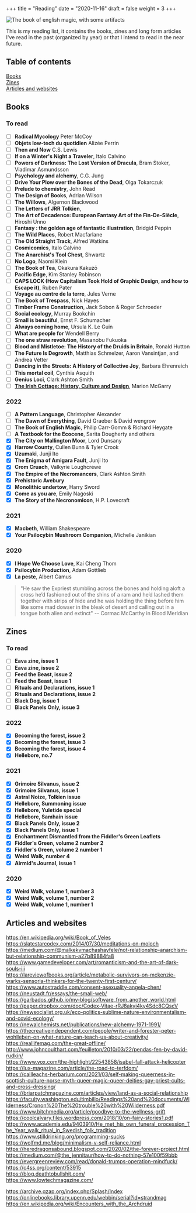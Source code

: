 +++
title = "Reading"
date = "2020-11-16"
draft = false
weight = 3
+++

![The book of english magic, with some artifacts](/img/about/book.jpg "The book of english magic, with some artifacts")

This is my reading list, it contains the books, zines and long form articles I've read in the past (organized by year) or that I intend to read in the near future.

## Table of contents

<div class="table-of-contents">

[Books](#books)  
[Zines](#zines)  
[Articles and websites](#articles-and-websites)

</div>

## Books

### To read

<div class="checklist">

- [ ] **Radical Mycology** Peter McCoy
- [ ] **Objets low-tech du quotidien** Alizée Perrin
- [ ] **Then and Now** C.S. Lewis
- [ ] **If on a Winter's Night a Traveler**, Italo Calvino
- [ ] **Powers of Darkness: The Lost Version of Dracula**, Bram Stoker, Vladimar Asmundsson
- [ ] **Psychology and alchemy**, C.G. Jung
- [ ] **Drive Your Plow over the Bones of the Dead**, Olga Tokarczuk
- [ ] **Prelude to chemistry**, John Read
- [ ] **The Design of Books**, Adrian Wilson
- [ ] **The Willows**, Algernon Blackwood
- [ ] **The Letters of JRR Tolkien**,
- [ ] **The Art of Decadence: European Fantasy Art of the Fin-De-Siècle**, Hiroshi Unno
- [ ] **Fantasy : the golden age of fantastic illustration**, Bridgid Peppin
- [ ] **The Wild Places**, Robert Macfarlane
- [ ] **The Old Straight Track**, Alfred Watkins
- [ ] **Cosmicomics**, Italo Calvino
- [ ] **The Anarchist's Tool Chest**, Shwartz
- [ ] **No Logo**, Naomi Klein
- [ ] **The Book of Tea**, Okakura Kakuzō
- [ ] **Pacific Edge**, Kim Stanley Robinson
- [ ] **CAPS LOCK (How Capitalism Took Hold of Graphic Design, and how to Escape it)**, Ruben Pater
- [ ] **Voyage au centre de la terre**, Jules Verne
- [ ] **The Book of Trespass**, Nick Hayes
- [ ] **Timber Frame Construction**, Jack Sobon & Roger Schroeder
- [ ] **Social ecology**, Murray Bookchin
- [ ] **Small is beautiful**, Ernst F. Schumacher
- [ ] **Always coming home**, Ursula K. Le Guin
- [ ] **What are people for** Wendell Berry
- [ ] **The one straw revolution**, Masanobu Fukuoka
- [ ] **Blood and Mistletoe: The History of the Druids in Britain**, Ronald Hutton
- [ ] **The Future Is Degrowth**, Matthias Schmelzer, Aaron Vansintjan, and Andrea Vetter
- [ ] **Dancing in the Streets: A History of Collective Joy**, Barbara Ehrenreich
- [ ] **This mortal coil**, Cynthia Asquith
- [ ] **Genius Loci**, Clark Ashton Smith
- [ ] [**The Irish Cottage: History, Culture and Design**](https://www.orpenpress.com/books/the-irish-cottage-history-culture-and-design/), Marion McGarry

### 2022

- [ ] **A Pattern Language**, Christopher Alexander
- [ ] **The Dawn of Everything**, David Graeber & David wengrow
- [ ] **The Book of English Magic**, Philip Carr-Gomm & Richard Heygate
- [ ] **A Textbook for the Ecocene**, Sarita Dougherty and others
- [x] **The City on Mallington Moor**, Lord Dunsany
- [x] **Harrow County**, Cullen Bunn & Tyler Crook
- [x] **Uzumaki**, Junji Ito
- [x] **The Enigma of Amigara Fault**, Junji Ito
- [x] **Crom Cruach**, Valkyrie Loughcrewe
- [x] **The Empire of the Necromancers**, Clark Ashton Smith
- [x] **Prehistoric Avebury**
- [x] **Monolithic undertow**, Harry Sword
- [x] **Come as you are**, Emily Nagoski
- [x] **The Story of the Necronomicon**, H.P. Lovecraft

### 2021

- [x] **Macbeth**, William Shakespeare
- [x] **Your Psilocybin Mushroom Companion**, Michelle Janikian

### 2020

- [x] **I Hope We Choose Love**, Kai Cheng Thom
- [x] **Psilocybin Production**, Adam Gottlieb
- [x] **La peste**, Albert Camus

</div>

> "He saw the Expriest stumbling across the bones and holding aloft a cross he’d fashioned out of the shins of a ram and he’d lashed them together with strips of hide and he was holding the thing before him like some mad dowser in the bleak of desert and calling out in a tongue both alien and extinct"
> -- Cormac McCarthy in Blood Meridian

## Zines

### To read

<div class="checklist">

- [ ] **Eava zine, issue 1**
- [ ] **Eava zine, issue 2**
- [ ] **Feed the Beast, issue 2**
- [ ] **Feed the Beast, issue 1**
- [ ] **Rituals and Declarations, issue 1**
- [ ] **Rituals and Declarations, issue 2**
- [ ] **Black Dog, issue 1**
- [ ] **Black Panels Only, issue 3**

</div>

### 2022

<div class="checklist">

- [x] **Becoming the forest, issue 2**
- [x] **Becoming the forest, issue 3**
- [x] **Becoming the forest, issue 4**
- [x] **Hellebore, no.7**

</div>

### 2021

<div class="checklist">

- [x] **Grimoire Silvanus, issue 2**
- [x] **Grimoire Silvanus, issue 1**
- [x] **Astral Noize, Tolkien issue**
- [x] **Hellebore, Summoning issue**
- [x] **Hellebore, Yuletide special**
- [x] **Hellebore, Samhain issue**
- [x] **Black Panels Only, issue 2**
- [x] **Black Panels Only, issue 1**
- [x] **Enchantment Dismantled from the Fiddler's Green Leaflets**
- [x] **Fiddler's Green, volume 2 number 2**
- [x] **Fiddler's Green, volume 2 number 1**
- [x] **Weird Walk, number 4**
- [x] **Airmid's Journal, issue 1**

</div>

### 2020

<div class="checklist">

- [x] **Weird Walk, volume 1, number 3**
- [x] **Weird Walk, volume 1, number 2**
- [x] **Weird Walk, volume 1, number 1**

</div>

## Articles and websites

https://en.wikipedia.org/wiki/Book_of_Veles  
https://slatestarcodex.com/2014/07/30/meditations-on-moloch  
https://medium.com/@malkekvmachashayfele/not-relationship-anarchism-but-relationship-communism-a27b89884fa8  
https://www.gamedeveloper.com/art/romanticism-and-the-art-of-dark-souls-iii  
https://lareviewofbooks.org/article/metabolic-survivors-on-mckenzie-warks-sensoria-thinkers-for-the-twenty-first-century/  
https://www.autostraddle.com/consent-asexuality-angela-chen/  
https://neustadt.fr/essays/the-small-web/  
https://garbados.github.io/my-blog/software_from_another_world.html  
https://paper.dropbox.com/doc/Codex-Vitae-rRJ8akyi4ky4Sdc8CQscV  
https://newsocialist.org.uk/eco-politics-sublime-nature-environmentalism-and-covid-ecology/  
https://newalchemists.net/publications/new-alchemy-1971-1991/  
https://thecreativeindependent.com/people/writer-and-forester-peter-wohlleben-on-what-nature-can-teach-us-about-creativity/  
https://reallifemag.com/the-great-offline/  
http://www.johncoulthart.com/feuilleton/2010/03/22/pendas-fen-by-david-rudkin/  
https://www.vox.com/the-highlight/22543858/isabel-fall-attack-helicopter  
https://lux-magazine.com/article/the-road-to-terfdom/  
https://cailleachs-herbarium.com/2021/03/self-making-queerness-in-scottish-culture-norse-myth-queer-magic-queer-deities-gay-priest-cults-and-cross-dressing/  
https://briarpatchmagazine.com/articles/view/land-as-a-social-relationship  
https://faculty.washington.edu/timbillo/Readings%20and%20documents/Wilderness/Cronon%20The%20trouble%20with%20Wilderness.pdf  
https://www.bitchmedia.org/article/goodbye-to-the-wellness-grift  
https://coolcalvary.files.wordpress.com/2018/10/on-fairy-stories1.pdf  
https://www.academia.edu/9403910/He_met_his_own_funeral_procession_The_Year_walk_ritual_in_Swedish_folk_tradition  
https://www.stilldrinking.org/programming-sucks  
https://wolfmd.me/blog/minimalism-v-self-reliance.html  
https://heredragonsabound.blogspot.com/2020/02/the-forever-project.html  
https://medium.com/@the_jennitaur/how-to-do-nothing-57e100f59bbb  
https://evergreenreview.com/read/donald-trumps-operation-mindfuck/  
https://c4ss.org/content/53915  
https://blog.deathtobullshit.com/  
https://www.lowtechmagazine.com/

https://archive.qzap.org/index.php/Splash/Index  
https://onlinebooks.library.upenn.edu/webbin/serial?id=strandmag  
https://en.wikipedia.org/wiki/Encounters_with_the_Archdruid
